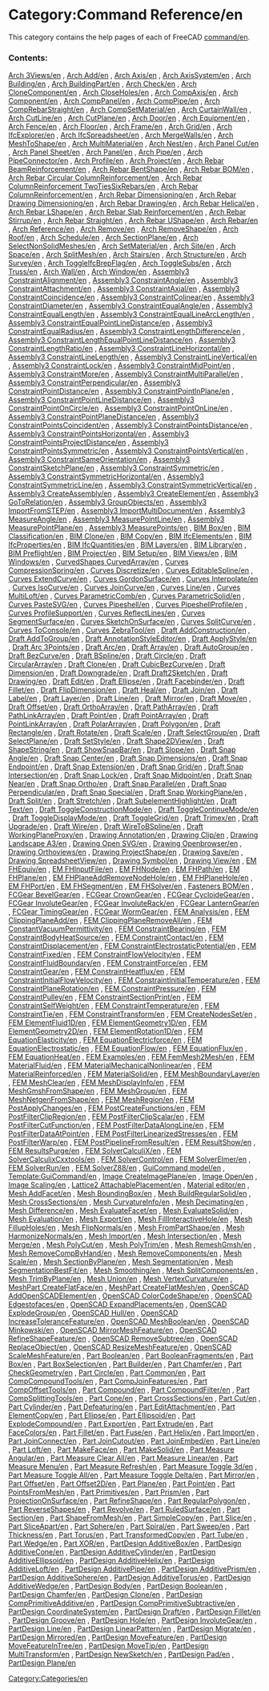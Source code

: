 # Category:Command Reference/en
This category contains the help pages of each of FreeCAD [command/en](command/en.md).

### Contents:

[Arch 3Views/en](Arch_3Views/en.md) , [Arch Add/en](Arch_Add/en.md) , [Arch Axis/en](Arch_Axis/en.md) , [Arch AxisSystem/en](Arch_AxisSystem/en.md) , [Arch Building/en](Arch_Building/en.md) , [Arch BuildingPart/en](Arch_BuildingPart/en.md) , [Arch Check/en](Arch_Check/en.md) , [Arch CloneComponent/en](Arch_CloneComponent/en.md) , [Arch CloseHoles/en](Arch_CloseHoles/en.md) , [Arch CompAxis/en](Arch_CompAxis/en.md) , [Arch Component/en](Arch_Component/en.md) , [Arch CompPanel/en](Arch_CompPanel/en.md) , [Arch CompPipe/en](Arch_CompPipe/en.md) , [Arch CompRebarStraight/en](Arch_CompRebarStraight/en.md) , [Arch CompSetMaterial/en](Arch_CompSetMaterial/en.md) , [Arch CurtainWall/en](Arch_CurtainWall/en.md) , [Arch CutLine/en](Arch_CutLine/en.md) , [Arch CutPlane/en](Arch_CutPlane/en.md) , [Arch Door/en](Arch_Door/en.md) , [Arch Equipment/en](Arch_Equipment/en.md) , [Arch Fence/en](Arch_Fence/en.md) , [Arch Floor/en](Arch_Floor/en.md) , [Arch Frame/en](Arch_Frame/en.md) , [Arch Grid/en](Arch_Grid/en.md) , [Arch IfcExplorer/en](Arch_IfcExplorer/en.md) , [Arch IfcSpreadsheet/en](Arch_IfcSpreadsheet/en.md) , [Arch MergeWalls/en](Arch_MergeWalls/en.md) , [Arch MeshToShape/en](Arch_MeshToShape/en.md) , [Arch MultiMaterial/en](Arch_MultiMaterial/en.md) , [Arch Nest/en](Arch_Nest/en.md) , [Arch Panel Cut/en](Arch_Panel_Cut/en.md) , [Arch Panel Sheet/en](Arch_Panel_Sheet/en.md) , [Arch Panel/en](Arch_Panel/en.md) , [Arch Pipe/en](Arch_Pipe/en.md) , [Arch PipeConnector/en](Arch_PipeConnector/en.md) , [Arch Profile/en](Arch_Profile/en.md) , [Arch Project/en](Arch_Project/en.md) , [Arch Rebar BeamReinforcement/en](Arch_Rebar_BeamReinforcement/en.md) , [Arch Rebar BentShape/en](Arch_Rebar_BentShape/en.md) , [Arch Rebar BOM/en](Arch_Rebar_BOM/en.md) , [Arch Rebar Circular ColumnReinforcement/en](Arch_Rebar_Circular_ColumnReinforcement/en.md) , [Arch Rebar ColumnReinforcement TwoTiesSixRebars/en](Arch_Rebar_ColumnReinforcement_TwoTiesSixRebars/en.md) , [Arch Rebar ColumnReinforcement/en](Arch_Rebar_ColumnReinforcement/en.md) , [Arch Rebar Dimensioning/en](Arch_Rebar_Dimensioning/en.md) , [Arch Rebar Drawing Dimensioning/en](Arch_Rebar_Drawing_Dimensioning/en.md) , [Arch Rebar Drawing/en](Arch_Rebar_Drawing/en.md) , [Arch Rebar Helical/en](Arch_Rebar_Helical/en.md) , [Arch Rebar LShape/en](Arch_Rebar_LShape/en.md) , [Arch Rebar Slab Reinforcement/en](Arch_Rebar_Slab_Reinforcement/en.md) , [Arch Rebar Stirrup/en](Arch_Rebar_Stirrup/en.md) , [Arch Rebar Straight/en](Arch_Rebar_Straight/en.md) , [Arch Rebar UShape/en](Arch_Rebar_UShape/en.md) , [Arch Rebar/en](Arch_Rebar/en.md) , [Arch Reference/en](Arch_Reference/en.md) , [Arch Remove/en](Arch_Remove/en.md) , [Arch RemoveShape/en](Arch_RemoveShape/en.md) , [Arch Roof/en](Arch_Roof/en.md) , [Arch Schedule/en](Arch_Schedule/en.md) , [Arch SectionPlane/en](Arch_SectionPlane/en.md) , [Arch SelectNonSolidMeshes/en](Arch_SelectNonSolidMeshes/en.md) , [Arch SetMaterial/en](Arch_SetMaterial/en.md) , [Arch Site/en](Arch_Site/en.md) , [Arch Space/en](Arch_Space/en.md) , [Arch SplitMesh/en](Arch_SplitMesh/en.md) , [Arch Stairs/en](Arch_Stairs/en.md) , [Arch Structure/en](Arch_Structure/en.md) , [Arch Survey/en](Arch_Survey/en.md) , [Arch ToggleIfcBrepFlag/en](Arch_ToggleIfcBrepFlag/en.md) , [Arch ToggleSubs/en](Arch_ToggleSubs/en.md) , [Arch Truss/en](Arch_Truss/en.md) , [Arch Wall/en](Arch_Wall/en.md) , [Arch Window/en](Arch_Window/en.md) , [Assembly3 ConstraintAlignment/en](Assembly3_ConstraintAlignment/en.md) , [Assembly3 ConstraintAngle/en](Assembly3_ConstraintAngle/en.md) , [Assembly3 ConstraintAttachment/en](Assembly3_ConstraintAttachment/en.md) , [Assembly3 ConstraintAxial/en](Assembly3_ConstraintAxial/en.md) , [Assembly3 ConstraintCoincidence/en](Assembly3_ConstraintCoincidence/en.md) , [Assembly3 ConstraintColinear/en](Assembly3_ConstraintColinear/en.md) , [Assembly3 ConstraintDiameter/en](Assembly3_ConstraintDiameter/en.md) , [Assembly3 ConstraintEqualAngle/en](Assembly3_ConstraintEqualAngle/en.md) , [Assembly3 ConstraintEqualLength/en](Assembly3_ConstraintEqualLength/en.md) , [Assembly3 ConstraintEqualLineArcLength/en](Assembly3_ConstraintEqualLineArcLength/en.md) , [Assembly3 ConstraintEqualPointLineDistance/en](Assembly3_ConstraintEqualPointLineDistance/en.md) , [Assembly3 ConstraintEqualRadius/en](Assembly3_ConstraintEqualRadius/en.md) , [Assembly3 ConstraintLengthDifference/en](Assembly3_ConstraintLengthDifference/en.md) , [Assembly3 ConstraintLengthEqualPointLineDistance/en](Assembly3_ConstraintLengthEqualPointLineDistance/en.md) , [Assembly3 ConstraintLengthRatio/en](Assembly3_ConstraintLengthRatio/en.md) , [Assembly3 ConstraintLineHorizontal/en](Assembly3_ConstraintLineHorizontal/en.md) , [Assembly3 ConstraintLineLength/en](Assembly3_ConstraintLineLength/en.md) , [Assembly3 ConstraintLineVertical/en](Assembly3_ConstraintLineVertical/en.md) , [Assembly3 ConstraintLock/en](Assembly3_ConstraintLock/en.md) , [Assembly3 ConstraintMidPoint/en](Assembly3_ConstraintMidPoint/en.md) , [Assembly3 ConstraintMore/en](Assembly3_ConstraintMore/en.md) , [Assembly3 ConstraintMultiParallel/en](Assembly3_ConstraintMultiParallel/en.md) , [Assembly3 ConstraintPerpendicular/en](Assembly3_ConstraintPerpendicular/en.md) , [Assembly3 ConstraintPointDistance/en](Assembly3_ConstraintPointDistance/en.md) , [Assembly3 ConstraintPointInPlane/en](Assembly3_ConstraintPointInPlane/en.md) , [Assembly3 ConstraintPointLineDistance/en](Assembly3_ConstraintPointLineDistance/en.md) , [Assembly3 ConstraintPointOnCircle/en](Assembly3_ConstraintPointOnCircle/en.md) , [Assembly3 ConstraintPointOnLine/en](Assembly3_ConstraintPointOnLine/en.md) , [Assembly3 ConstraintPointPlaneDistance/en](Assembly3_ConstraintPointPlaneDistance/en.md) , [Assembly3 ConstraintPointsCoincident/en](Assembly3_ConstraintPointsCoincident/en.md) , [Assembly3 ConstraintPointsDistance/en](Assembly3_ConstraintPointsDistance/en.md) , [Assembly3 ConstraintPointsHorizontal/en](Assembly3_ConstraintPointsHorizontal/en.md) , [Assembly3 ConstraintPointsProjectDistance/en](Assembly3_ConstraintPointsProjectDistance/en.md) , [Assembly3 ConstraintPointsSymmetric/en](Assembly3_ConstraintPointsSymmetric/en.md) , [Assembly3 ConstraintPointsVertical/en](Assembly3_ConstraintPointsVertical/en.md) , [Assembly3 ConstraintSameOrientation/en](Assembly3_ConstraintSameOrientation/en.md) , [Assembly3 ConstraintSketchPlane/en](Assembly3_ConstraintSketchPlane/en.md) , [Assembly3 ConstraintSymmetric/en](Assembly3_ConstraintSymmetric/en.md) , [Assembly3 ConstraintSymmetricHorizontal/en](Assembly3_ConstraintSymmetricHorizontal/en.md) , [Assembly3 ConstraintSymmetricLine/en](Assembly3_ConstraintSymmetricLine/en.md) , [Assembly3 ConstraintSymmetricVertical/en](Assembly3_ConstraintSymmetricVertical/en.md) , [Assembly3 CreateAssembly/en](Assembly3_CreateAssembly/en.md) , [Assembly3 CreateElement/en](Assembly3_CreateElement/en.md) , [Assembly3 GoToRelation/en](Assembly3_GoToRelation/en.md) , [Assembly3 GroupObjects/en](Assembly3_GroupObjects/en.md) , [Assembly3 ImportFromSTEP/en](Assembly3_ImportFromSTEP/en.md) , [Assembly3 ImportMultiDocument/en](Assembly3_ImportMultiDocument/en.md) , [Assembly3 MeasureAngle/en](Assembly3_MeasureAngle/en.md) , [Assembly3 MeasurePointLine/en](Assembly3_MeasurePointLine/en.md) , [Assembly3 MeasurePointPlane/en](Assembly3_MeasurePointPlane/en.md) , [Assembly3 MeasurePoints/en](Assembly3_MeasurePoints/en.md) , [BIM Box/en](BIM_Box/en.md) , [BIM Classification/en](BIM_Classification/en.md) , [BIM Clone/en](BIM_Clone/en.md) , [BIM Copy/en](BIM_Copy/en.md) , [BIM IfcElements/en](BIM_IfcElements/en.md) , [BIM IfcProperties/en](BIM_IfcProperties/en.md) , [BIM IfcQuantities/en](BIM_IfcQuantities/en.md) , [BIM Layers/en](BIM_Layers/en.md) , [BIM Library/en](BIM_Library/en.md) , [BIM Preflight/en](BIM_Preflight/en.md) , [BIM Project/en](BIM_Project/en.md) , [BIM Setup/en](BIM_Setup/en.md) , [BIM Views/en](BIM_Views/en.md) , [BIM Windows/en](BIM_Windows/en.md) , [CurvedShapes CurvedArray/en](CurvedShapes_CurvedArray/en.md) , [Curves CompressionSpring/en](Curves_CompressionSpring/en.md) , [Curves Discretize/en](Curves_Discretize/en.md) , [Curves EditableSpline/en](Curves_EditableSpline/en.md) , [Curves ExtendCurve/en](Curves_ExtendCurve/en.md) , [Curves GordonSurface/en](Curves_GordonSurface/en.md) , [Curves Interpolate/en](Curves_Interpolate/en.md) , [Curves IsoCurve/en](Curves_IsoCurve/en.md) , [Curves JoinCurve/en](Curves_JoinCurve/en.md) , [Curves Line/en](Curves_Line/en.md) , [Curves MultiLoft/en](Curves_MultiLoft/en.md) , [Curves ParametricComb/en](Curves_ParametricComb/en.md) , [Curves ParametricSolid/en](Curves_ParametricSolid/en.md) , [Curves PasteSVG/en](Curves_PasteSVG/en.md) , [Curves Pipeshell/en](Curves_Pipeshell/en.md) , [Curves PipeshellProfile/en](Curves_PipeshellProfile/en.md) , [Curves ProfileSupport/en](Curves_ProfileSupport/en.md) , [Curves ReflectLines/en](Curves_ReflectLines/en.md) , [Curves SegmentSurface/en](Curves_SegmentSurface/en.md) , [Curves SketchOnSurface/en](Curves_SketchOnSurface/en.md) , [Curves SplitCurve/en](Curves_SplitCurve/en.md) , [Curves ToConsole/en](Curves_ToConsole/en.md) , [Curves ZebraTool/en](Curves_ZebraTool/en.md) , [Draft AddConstruction/en](Draft_AddConstruction/en.md) , [Draft AddToGroup/en](Draft_AddToGroup/en.md) , [Draft AnnotationStyleEditor/en](Draft_AnnotationStyleEditor/en.md) , [Draft ApplyStyle/en](Draft_ApplyStyle/en.md) , [Draft Arc 3Points/en](Draft_Arc_3Points/en.md) , [Draft Arc/en](Draft_Arc/en.md) , [Draft Array/en](Draft_Array/en.md) , [Draft AutoGroup/en](Draft_AutoGroup/en.md) , [Draft BezCurve/en](Draft_BezCurve/en.md) , [Draft BSpline/en](Draft_BSpline/en.md) , [Draft Circle/en](Draft_Circle/en.md) , [Draft CircularArray/en](Draft_CircularArray/en.md) , [Draft Clone/en](Draft_Clone/en.md) , [Draft CubicBezCurve/en](Draft_CubicBezCurve/en.md) , [Draft Dimension/en](Draft_Dimension/en.md) , [Draft Downgrade/en](Draft_Downgrade/en.md) , [Draft Draft2Sketch/en](Draft_Draft2Sketch/en.md) , [Draft Drawing/en](Draft_Drawing/en.md) , [Draft Edit/en](Draft_Edit/en.md) , [Draft Ellipse/en](Draft_Ellipse/en.md) , [Draft Facebinder/en](Draft_Facebinder/en.md) , [Draft Fillet/en](Draft_Fillet/en.md) , [Draft FlipDimension/en](Draft_FlipDimension/en.md) , [Draft Heal/en](Draft_Heal/en.md) , [Draft Join/en](Draft_Join/en.md) , [Draft Label/en](Draft_Label/en.md) , [Draft Layer/en](Draft_Layer/en.md) , [Draft Line/en](Draft_Line/en.md) , [Draft Mirror/en](Draft_Mirror/en.md) , [Draft Move/en](Draft_Move/en.md) , [Draft Offset/en](Draft_Offset/en.md) , [Draft OrthoArray/en](Draft_OrthoArray/en.md) , [Draft PathArray/en](Draft_PathArray/en.md) , [Draft PathLinkArray/en](Draft_PathLinkArray/en.md) , [Draft Point/en](Draft_Point/en.md) , [Draft PointArray/en](Draft_PointArray/en.md) , [Draft PointLinkArray/en](Draft_PointLinkArray/en.md) , [Draft PolarArray/en](Draft_PolarArray/en.md) , [Draft Polygon/en](Draft_Polygon/en.md) , [Draft Rectangle/en](Draft_Rectangle/en.md) , [Draft Rotate/en](Draft_Rotate/en.md) , [Draft Scale/en](Draft_Scale/en.md) , [Draft SelectGroup/en](Draft_SelectGroup/en.md) , [Draft SelectPlane/en](Draft_SelectPlane/en.md) , [Draft SetStyle/en](Draft_SetStyle/en.md) , [Draft Shape2DView/en](Draft_Shape2DView/en.md) , [Draft ShapeString/en](Draft_ShapeString/en.md) , [Draft ShowSnapBar/en](Draft_ShowSnapBar/en.md) , [Draft Slope/en](Draft_Slope/en.md) , [Draft Snap Angle/en](Draft_Snap_Angle/en.md) , [Draft Snap Center/en](Draft_Snap_Center/en.md) , [Draft Snap Dimensions/en](Draft_Snap_Dimensions/en.md) , [Draft Snap Endpoint/en](Draft_Snap_Endpoint/en.md) , [Draft Snap Extension/en](Draft_Snap_Extension/en.md) , [Draft Snap Grid/en](Draft_Snap_Grid/en.md) , [Draft Snap Intersection/en](Draft_Snap_Intersection/en.md) , [Draft Snap Lock/en](Draft_Snap_Lock/en.md) , [Draft Snap Midpoint/en](Draft_Snap_Midpoint/en.md) , [Draft Snap Near/en](Draft_Snap_Near/en.md) , [Draft Snap Ortho/en](Draft_Snap_Ortho/en.md) , [Draft Snap Parallel/en](Draft_Snap_Parallel/en.md) , [Draft Snap Perpendicular/en](Draft_Snap_Perpendicular/en.md) , [Draft Snap Special/en](Draft_Snap_Special/en.md) , [Draft Snap WorkingPlane/en](Draft_Snap_WorkingPlane/en.md) , [Draft Split/en](Draft_Split/en.md) , [Draft Stretch/en](Draft_Stretch/en.md) , [Draft SubelementHighlight/en](Draft_SubelementHighlight/en.md) , [Draft Text/en](Draft_Text/en.md) , [Draft ToggleConstructionMode/en](Draft_ToggleConstructionMode/en.md) , [Draft ToggleContinueMode/en](Draft_ToggleContinueMode/en.md) , [Draft ToggleDisplayMode/en](Draft_ToggleDisplayMode/en.md) , [Draft ToggleGrid/en](Draft_ToggleGrid/en.md) , [Draft Trimex/en](Draft_Trimex/en.md) , [Draft Upgrade/en](Draft_Upgrade/en.md) , [Draft Wire/en](Draft_Wire/en.md) , [Draft WireToBSpline/en](Draft_WireToBSpline/en.md) , [Draft WorkingPlaneProxy/en](Draft_WorkingPlaneProxy/en.md) , [Drawing Annotation/en](Drawing_Annotation/en.md) , [Drawing Clip/en](Drawing_Clip/en.md) , [Drawing Landscape A3/en](Drawing_Landscape_A3/en.md) , [Drawing Open SVG/en](Drawing_Open_SVG/en.md) , [Drawing Openbrowser/en](Drawing_Openbrowser/en.md) , [Drawing Orthoviews/en](Drawing_Orthoviews/en.md) , [Drawing ProjectShape/en](Drawing_ProjectShape/en.md) , [Drawing Save/en](Drawing_Save/en.md) , [Drawing SpreadsheetView/en](Drawing_SpreadsheetView/en.md) , [Drawing Symbol/en](Drawing_Symbol/en.md) , [Drawing View/en](Drawing_View/en.md) , [EM FHEquiv/en](EM_FHEquiv/en.md) , [EM FHInputFile/en](EM_FHInputFile/en.md) , [EM FHNode/en](EM_FHNode/en.md) , [EM FHPath/en](EM_FHPath/en.md) , [EM FHPlane/en](EM_FHPlane/en.md) , [EM FHPlaneAddRemoveNodeHole/en](EM_FHPlaneAddRemoveNodeHole/en.md) , [EM FHPlaneHole/en](EM_FHPlaneHole/en.md) , [EM FHPort/en](EM_FHPort/en.md) , [EM FHSegment/en](EM_FHSegment/en.md) , [EM FHSolver/en](EM_FHSolver/en.md) , [Fasteners BOM/en](Fasteners_BOM/en.md) , [FCGear BevelGear/en](FCGear_BevelGear/en.md) , [FCGear CrownGear/en](FCGear_CrownGear/en.md) , [FCGear CycloideGear/en](FCGear_CycloideGear/en.md) , [FCGear InvoluteGear/en](FCGear_InvoluteGear/en.md) , [FCGear InvoluteRack/en](FCGear_InvoluteRack/en.md) , [FCGear LanternGear/en](FCGear_LanternGear/en.md) , [FCGear TimingGear/en](FCGear_TimingGear/en.md) , [FCGear WormGear/en](FCGear_WormGear/en.md) , [FEM Analysis/en](FEM_Analysis/en.md) , [FEM ClippingPlaneAdd/en](FEM_ClippingPlaneAdd/en.md) , [FEM ClippingPlaneRemoveAll/en](FEM_ClippingPlaneRemoveAll/en.md) , [FEM ConstantVacuumPermittivity/en](FEM_ConstantVacuumPermittivity/en.md) , [FEM ConstraintBearing/en](FEM_ConstraintBearing/en.md) , [FEM ConstraintBodyHeatSource/en](FEM_ConstraintBodyHeatSource/en.md) , [FEM ConstraintContact/en](FEM_ConstraintContact/en.md) , [FEM ConstraintDisplacement/en](FEM_ConstraintDisplacement/en.md) , [FEM ConstraintElectrostaticPotential/en](FEM_ConstraintElectrostaticPotential/en.md) , [FEM ConstraintFixed/en](FEM_ConstraintFixed/en.md) , [FEM ConstraintFlowVelocity/en](FEM_ConstraintFlowVelocity/en.md) , [FEM ConstraintFluidBoundary/en](FEM_ConstraintFluidBoundary/en.md) , [FEM ConstraintForce/en](FEM_ConstraintForce/en.md) , [FEM ConstraintGear/en](FEM_ConstraintGear/en.md) , [FEM ConstraintHeatflux/en](FEM_ConstraintHeatflux/en.md) , [FEM ConstraintInitialFlowVelocity/en](FEM_ConstraintInitialFlowVelocity/en.md) , [FEM ConstraintInitialTemperature/en](FEM_ConstraintInitialTemperature/en.md) , [FEM ConstraintPlaneRotation/en](FEM_ConstraintPlaneRotation/en.md) , [FEM ConstraintPressure/en](FEM_ConstraintPressure/en.md) , [FEM ConstraintPulley/en](FEM_ConstraintPulley/en.md) , [FEM ConstraintSectionPrint/en](FEM_ConstraintSectionPrint/en.md) , [FEM ConstraintSelfWeight/en](FEM_ConstraintSelfWeight/en.md) , [FEM ConstraintTemperature/en](FEM_ConstraintTemperature/en.md) , [FEM ConstraintTie/en](FEM_ConstraintTie/en.md) , [FEM ConstraintTransform/en](FEM_ConstraintTransform/en.md) , [FEM CreateNodesSet/en](FEM_CreateNodesSet/en.md) , [FEM ElementFluid1D/en](FEM_ElementFluid1D/en.md) , [FEM ElementGeometry1D/en](FEM_ElementGeometry1D/en.md) , [FEM ElementGeometry2D/en](FEM_ElementGeometry2D/en.md) , [FEM ElementRotation1D/en](FEM_ElementRotation1D/en.md) , [FEM EquationElasticity/en](FEM_EquationElasticity/en.md) , [FEM EquationElectricforce/en](FEM_EquationElectricforce/en.md) , [FEM EquationElectrostatic/en](FEM_EquationElectrostatic/en.md) , [FEM EquationFlow/en](FEM_EquationFlow/en.md) , [FEM EquationFlux/en](FEM_EquationFlux/en.md) , [FEM EquationHeat/en](FEM_EquationHeat/en.md) , [FEM Examples/en](FEM_Examples/en.md) , [FEM FemMesh2Mesh/en](FEM_FemMesh2Mesh/en.md) , [FEM MaterialFluid/en](FEM_MaterialFluid/en.md) , [FEM MaterialMechanicalNonlinear/en](FEM_MaterialMechanicalNonlinear/en.md) , [FEM MaterialReinforced/en](FEM_MaterialReinforced/en.md) , [FEM MaterialSolid/en](FEM_MaterialSolid/en.md) , [FEM MeshBoundaryLayer/en](FEM_MeshBoundaryLayer/en.md) , [FEM MeshClear/en](FEM_MeshClear/en.md) , [FEM MeshDisplayInfo/en](FEM_MeshDisplayInfo/en.md) , [FEM MeshGmshFromShape/en](FEM_MeshGmshFromShape/en.md) , [FEM MeshGroup/en](FEM_MeshGroup/en.md) , [FEM MeshNetgenFromShape/en](FEM_MeshNetgenFromShape/en.md) , [FEM MeshRegion/en](FEM_MeshRegion/en.md) , [FEM PostApplyChanges/en](FEM_PostApplyChanges/en.md) , [FEM PostCreateFunctions/en](FEM_PostCreateFunctions/en.md) , [FEM PostFilterClipRegion/en](FEM_PostFilterClipRegion/en.md) , [FEM PostFilterClipScalar/en](FEM_PostFilterClipScalar/en.md) , [FEM PostFilterCutFunction/en](FEM_PostFilterCutFunction/en.md) , [FEM PostFilterDataAlongLine/en](FEM_PostFilterDataAlongLine/en.md) , [FEM PostFilterDataAtPoint/en](FEM_PostFilterDataAtPoint/en.md) , [FEM PostFilterLinearizedStresses/en](FEM_PostFilterLinearizedStresses/en.md) , [FEM PostFilterWarp/en](FEM_PostFilterWarp/en.md) , [FEM PostPipelineFromResult/en](FEM_PostPipelineFromResult/en.md) , [FEM ResultShow/en](FEM_ResultShow/en.md) , [FEM ResultsPurge/en](FEM_ResultsPurge/en.md) , [FEM SolverCalculiX/en](FEM_SolverCalculiX/en.md) , [FEM SolverCalculixCxxtools/en](FEM_SolverCalculixCxxtools/en.md) , [FEM SolverControl/en](FEM_SolverControl/en.md) , [FEM SolverElmer/en](FEM_SolverElmer/en.md) , [FEM SolverRun/en](FEM_SolverRun/en.md) , [FEM SolverZ88/en](FEM_SolverZ88/en.md) , [GuiCommand model/en](GuiCommand_model/en.md) , [Template:GuiCommand/en](Template:GuiCommand/en.md) , [Image CreateImagePlane/en](Image_CreateImagePlane/en.md) , [Image Open/en](Image_Open/en.md) , [Image Scaling/en](Image_Scaling/en.md) , [Lattice2 AttachablePlacement/en](Lattice2_AttachablePlacement/en.md) , [Material editor/en](Material_editor/en.md) , [Mesh AddFacet/en](Mesh_AddFacet/en.md) , [Mesh BoundingBox/en](Mesh_BoundingBox/en.md) , [Mesh BuildRegularSolid/en](Mesh_BuildRegularSolid/en.md) , [Mesh CrossSections/en](Mesh_CrossSections/en.md) , [Mesh CurvatureInfo/en](Mesh_CurvatureInfo/en.md) , [Mesh Decimating/en](Mesh_Decimating/en.md) , [Mesh Difference/en](Mesh_Difference/en.md) , [Mesh EvaluateFacet/en](Mesh_EvaluateFacet/en.md) , [Mesh EvaluateSolid/en](Mesh_EvaluateSolid/en.md) , [Mesh Evaluation/en](Mesh_Evaluation/en.md) , [Mesh Export/en](Mesh_Export/en.md) , [Mesh FillInteractiveHole/en](Mesh_FillInteractiveHole/en.md) , [Mesh FillupHoles/en](Mesh_FillupHoles/en.md) , [Mesh FlipNormals/en](Mesh_FlipNormals/en.md) , [Mesh FromPartShape/en](Mesh_FromPartShape/en.md) , [Mesh HarmonizeNormals/en](Mesh_HarmonizeNormals/en.md) , [Mesh Import/en](Mesh_Import/en.md) , [Mesh Intersection/en](Mesh_Intersection/en.md) , [Mesh Merge/en](Mesh_Merge/en.md) , [Mesh PolyCut/en](Mesh_PolyCut/en.md) , [Mesh PolyTrim/en](Mesh_PolyTrim/en.md) , [Mesh RemeshGmsh/en](Mesh_RemeshGmsh/en.md) , [Mesh RemoveCompByHand/en](Mesh_RemoveCompByHand/en.md) , [Mesh RemoveComponents/en](Mesh_RemoveComponents/en.md) , [Mesh Scale/en](Mesh_Scale/en.md) , [Mesh SectionByPlane/en](Mesh_SectionByPlane/en.md) , [Mesh Segmentation/en](Mesh_Segmentation/en.md) , [Mesh SegmentationBestFit/en](Mesh_SegmentationBestFit/en.md) , [Mesh Smoothing/en](Mesh_Smoothing/en.md) , [Mesh SplitComponents/en](Mesh_SplitComponents/en.md) , [Mesh TrimByPlane/en](Mesh_TrimByPlane/en.md) , [Mesh Union/en](Mesh_Union/en.md) , [Mesh VertexCurvature/en](Mesh_VertexCurvature/en.md) , [MeshPart CreateFlatFace/en](MeshPart_CreateFlatFace/en.md) , [MeshPart CreateFlatMesh/en](MeshPart_CreateFlatMesh/en.md) , [OpenSCAD AddOpenSCADElement/en](OpenSCAD_AddOpenSCADElement/en.md) , [OpenSCAD ColorCodeShape/en](OpenSCAD_ColorCodeShape/en.md) , [OpenSCAD Edgestofaces/en](OpenSCAD_Edgestofaces/en.md) , [OpenSCAD ExpandPlacements/en](OpenSCAD_ExpandPlacements/en.md) , [OpenSCAD ExplodeGroup/en](OpenSCAD_ExplodeGroup/en.md) , [OpenSCAD Hull/en](OpenSCAD_Hull/en.md) , [OpenSCAD IncreaseToleranceFeature/en](OpenSCAD_IncreaseToleranceFeature/en.md) , [OpenSCAD MeshBoolean/en](OpenSCAD_MeshBoolean/en.md) , [OpenSCAD Minkowski/en](OpenSCAD_Minkowski/en.md) , [OpenSCAD MirrorMeshFeature/en](OpenSCAD_MirrorMeshFeature/en.md) , [OpenSCAD RefineShapeFeature/en](OpenSCAD_RefineShapeFeature/en.md) , [OpenSCAD RemoveSubtree/en](OpenSCAD_RemoveSubtree/en.md) , [OpenSCAD ReplaceObject/en](OpenSCAD_ReplaceObject/en.md) , [OpenSCAD ResizeMeshFeature/en](OpenSCAD_ResizeMeshFeature/en.md) , [OpenSCAD ScaleMeshFeature/en](OpenSCAD_ScaleMeshFeature/en.md) , [Part Boolean/en](Part_Boolean/en.md) , [Part BooleanFragments/en](Part_BooleanFragments/en.md) , [Part Box/en](Part_Box/en.md) , [Part BoxSelection/en](Part_BoxSelection/en.md) , [Part Builder/en](Part_Builder/en.md) , [Part Chamfer/en](Part_Chamfer/en.md) , [Part CheckGeometry/en](Part_CheckGeometry/en.md) , [Part Circle/en](Part_Circle/en.md) , [Part Common/en](Part_Common/en.md) , [Part CompCompoundTools/en](Part_CompCompoundTools/en.md) , [Part CompJoinFeatures/en](Part_CompJoinFeatures/en.md) , [Part CompOffsetTools/en](Part_CompOffsetTools/en.md) , [Part Compound/en](Part_Compound/en.md) , [Part CompoundFilter/en](Part_CompoundFilter/en.md) , [Part CompSplittingTools/en](Part_CompSplittingTools/en.md) , [Part Cone/en](Part_Cone/en.md) , [Part CrossSections/en](Part_CrossSections/en.md) , [Part Cut/en](Part_Cut/en.md) , [Part Cylinder/en](Part_Cylinder/en.md) , [Part Defeaturing/en](Part_Defeaturing/en.md) , [Part EditAttachment/en](Part_EditAttachment/en.md) , [Part ElementCopy/en](Part_ElementCopy/en.md) , [Part Ellipse/en](Part_Ellipse/en.md) , [Part Ellipsoid/en](Part_Ellipsoid/en.md) , [Part ExplodeCompound/en](Part_ExplodeCompound/en.md) , [Part Export/en](Part_Export/en.md) , [Part Extrude/en](Part_Extrude/en.md) , [Part FaceColors/en](Part_FaceColors/en.md) , [Part Fillet/en](Part_Fillet/en.md) , [Part Fuse/en](Part_Fuse/en.md) , [Part Helix/en](Part_Helix/en.md) , [Part Import/en](Part_Import/en.md) , [Part JoinConnect/en](Part_JoinConnect/en.md) , [Part JoinCutout/en](Part_JoinCutout/en.md) , [Part JoinEmbed/en](Part_JoinEmbed/en.md) , [Part Line/en](Part_Line/en.md) , [Part Loft/en](Part_Loft/en.md) , [Part MakeFace/en](Part_MakeFace/en.md) , [Part MakeSolid/en](Part_MakeSolid/en.md) , [Part Measure Angular/en](Part_Measure_Angular/en.md) , [Part Measure Clear All/en](Part_Measure_Clear_All/en.md) , [Part Measure Linear/en](Part_Measure_Linear/en.md) , [Part Measure Menu/en](Part_Measure_Menu/en.md) , [Part Measure Refresh/en](Part_Measure_Refresh/en.md) , [Part Measure Toggle 3d/en](Part_Measure_Toggle_3d/en.md) , [Part Measure Toggle All/en](Part_Measure_Toggle_All/en.md) , [Part Measure Toggle Delta/en](Part_Measure_Toggle_Delta/en.md) , [Part Mirror/en](Part_Mirror/en.md) , [Part Offset/en](Part_Offset/en.md) , [Part Offset2D/en](Part_Offset2D/en.md) , [Part Plane/en](Part_Plane/en.md) , [Part Point/en](Part_Point/en.md) , [Part PointsFromMesh/en](Part_PointsFromMesh/en.md) , [Part Primitives/en](Part_Primitives/en.md) , [Part Prism/en](Part_Prism/en.md) , [Part ProjectionOnSurface/en](Part_ProjectionOnSurface/en.md) , [Part RefineShape/en](Part_RefineShape/en.md) , [Part RegularPolygon/en](Part_RegularPolygon/en.md) , [Part ReverseShapes/en](Part_ReverseShapes/en.md) , [Part Revolve/en](Part_Revolve/en.md) , [Part RuledSurface/en](Part_RuledSurface/en.md) , [Part Section/en](Part_Section/en.md) , [Part ShapeFromMesh/en](Part_ShapeFromMesh/en.md) , [Part SimpleCopy/en](Part_SimpleCopy/en.md) , [Part Slice/en](Part_Slice/en.md) , [Part SliceApart/en](Part_SliceApart/en.md) , [Part Sphere/en](Part_Sphere/en.md) , [Part Spiral/en](Part_Spiral/en.md) , [Part Sweep/en](Part_Sweep/en.md) , [Part Thickness/en](Part_Thickness/en.md) , [Part Torus/en](Part_Torus/en.md) , [Part TransformedCopy/en](Part_TransformedCopy/en.md) , [Part Tube/en](Part_Tube/en.md) , [Part Wedge/en](Part_Wedge/en.md) , [Part XOR/en](Part_XOR/en.md) , [PartDesign AdditiveBox/en](PartDesign_AdditiveBox/en.md) , [PartDesign AdditiveCone/en](PartDesign_AdditiveCone/en.md) , [PartDesign AdditiveCylinder/en](PartDesign_AdditiveCylinder/en.md) , [PartDesign AdditiveEllipsoid/en](PartDesign_AdditiveEllipsoid/en.md) , [PartDesign AdditiveHelix/en](PartDesign_AdditiveHelix/en.md) , [PartDesign AdditiveLoft/en](PartDesign_AdditiveLoft/en.md) , [PartDesign AdditivePipe/en](PartDesign_AdditivePipe/en.md) , [PartDesign AdditivePrism/en](PartDesign_AdditivePrism/en.md) , [PartDesign AdditiveSphere/en](PartDesign_AdditiveSphere/en.md) , [PartDesign AdditiveTorus/en](PartDesign_AdditiveTorus/en.md) , [PartDesign AdditiveWedge/en](PartDesign_AdditiveWedge/en.md) , [PartDesign Body/en](PartDesign_Body/en.md) , [PartDesign Boolean/en](PartDesign_Boolean/en.md) , [PartDesign Chamfer/en](PartDesign_Chamfer/en.md) , [PartDesign Clone/en](PartDesign_Clone/en.md) , [PartDesign CompPrimitiveAdditive/en](PartDesign_CompPrimitiveAdditive/en.md) , [PartDesign CompPrimitiveSubtractive/en](PartDesign_CompPrimitiveSubtractive/en.md) , [PartDesign CoordinateSystem/en](PartDesign_CoordinateSystem/en.md) , [PartDesign Draft/en](PartDesign_Draft/en.md) , [PartDesign Fillet/en](PartDesign_Fillet/en.md) , [PartDesign Groove/en](PartDesign_Groove/en.md) , [PartDesign Hole/en](PartDesign_Hole/en.md) , [PartDesign InvoluteGear/en](PartDesign_InvoluteGear/en.md) , [PartDesign Line/en](PartDesign_Line/en.md) , [PartDesign LinearPattern/en](PartDesign_LinearPattern/en.md) , [PartDesign Migrate/en](PartDesign_Migrate/en.md) , [PartDesign Mirrored/en](PartDesign_Mirrored/en.md) , [PartDesign MoveFeature/en](PartDesign_MoveFeature/en.md) , [PartDesign MoveFeatureInTree/en](PartDesign_MoveFeatureInTree/en.md) , [PartDesign MoveTip/en](PartDesign_MoveTip/en.md) , [PartDesign MultiTransform/en](PartDesign_MultiTransform/en.md) , [PartDesign NewSketch/en](PartDesign_NewSketch/en.md) , [PartDesign Pad/en](PartDesign_Pad/en.md) , [PartDesign Plane/en](PartDesign_Plane/en.md)

[Category:Categories/en](Category:Categories/en.md)

